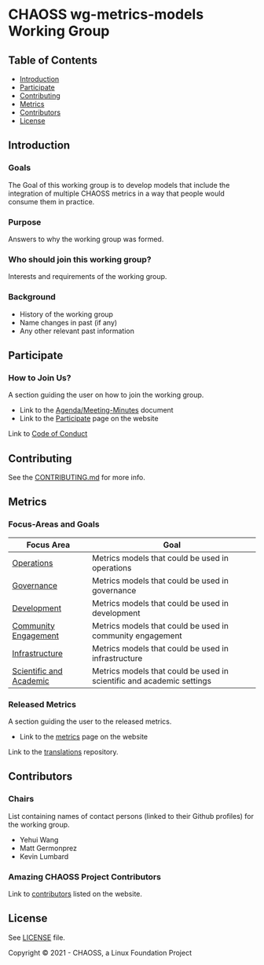 # CHAOSS wg-metrics-models Working Group

## Table of Contents

- [Introduction](#introduction)
- [Participate](#participate)
- [Contributing](#contributing)
- [Metrics](#metrics)
- [Contributors](#contributors)
- [License](#license)

## Introduction

### Goals 

The Goal of this working group is to develop models that include the integration of multiple CHAOSS metrics in a way that people would consume them in practice. 

### Purpose

Answers to why the working group was formed.

### Who should join this working group?

Interests and requirements of the working group.

### Background

- History of the working group
- Name changes in past (if any)
- Any other relevant past information
  
## Participate

### How to Join Us?

A section guiding the user on how to join the working group.

- Link to the [Agenda/Meeting-Minutes](https://unomail-my.sharepoint.com/:w:/r/personal/mgermonprez_unomaha_edu/_layouts/15/doc2.aspx?sourcedoc=%7B47768d3a-3199-4991-b9d6-ab3d921bb6ca%7D&action=edit&cid=6bec1253-3e8a-4504-91a5-fd2bbbc3ea7f) document
- Link to the [Participate](https://chaoss.community/participate/) page on the website

Link to [Code of Conduct](https://github.com/chaoss/governance/blob/master/code-of-conduct.md)

## Contributing

See the [CONTRIBUTING.md](CONTRIBUTING.md) for more info.

## Metrics

### Focus-Areas and Goals

Focus Area | Goal
--- | ---
[Operations](focus-areas/focus-area-operations) | Metrics models that could be used in operations |
[Governance](focus-areas/focus-area-governance) | Metrics models that could be used in governance |
[Development](focus-areas/focus-area-development) | Metrics models that could be used in development |
[Community Engagement](focus-areas/focus-area-community-engagement) | Metrics models that could be used in community engagement |
[Infrastructure](focus-areas/focus-area-infrastructure) | Metrics models that could be used in infrastructure |
[Scientific and Academic](focus-areas/focus-area-scientific-academic) | Metrics models that could be used in scientific and academic settings |

### Released Metrics
A section guiding the user to the released metrics.

- Link to the [metrics](https://chaoss.community/metrics/) page on the website

Link to the [translations](https://github.com/chaoss/translations) repository.

## Contributors

### Chairs

List containing names of contact persons (linked to their Github profiles) for the working group.

- Yehui Wang
- Matt Germonprez 
- Kevin Lumbard

### Amazing CHAOSS Project Contributors

Link to [contributors](https://chaoss.community/metrics/#user-content-chaoss-contributors-include) listed on the website.

## License

See [LICENSE](LICENSE.md) file.

Copyright © 2021 - CHAOSS, a Linux Foundation Project


 
